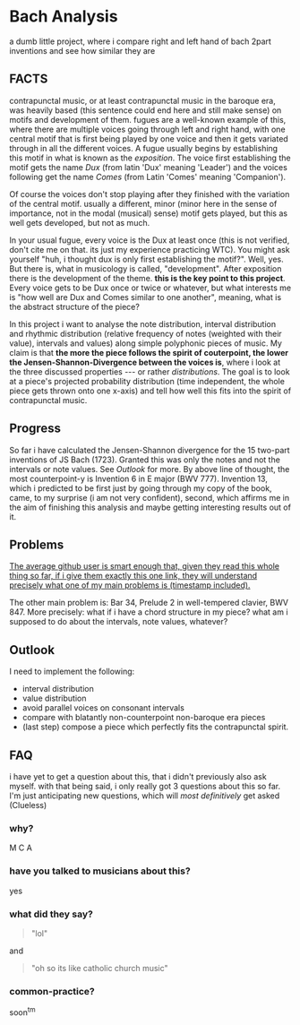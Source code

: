 # Bach Analysis
a dumb little project, where i compare right and left hand of bach 2part inventions and see how similar they are

## FACTS

contrapunctal music, or at least contrapunctal music in the baroque era, was heavily based (this sentence could end here and still make sense) on
motifs and development of them. fugues are a well-known example of this, where there are multiple voices going through left and right hand, with one
central motif that is first being played by one voice and then it gets variated through in all the different voices.
A fugue usually begins by establishing this motif in what is known as the *exposition*.
The voice first establishing the motif gets the name *Dux* (from latin 'Dux' meaning 'Leader')
and the voices following get the name *Comes* (from Latin 'Comes' meaning 'Companion').

Of course the voices don't stop playing after they finished with the variation of the central motif. usually a different, minor
(minor here in the sense of importance, not in the modal (musical) sense) motif gets played, but this as well gets developed, but not as much.

In your usual fugue, every voice is the Dux at least once (this is not verified, don't cite me on that. its just my experience practicing WTC).
You might ask yourself "huh, i thought dux is only first establishing the motif?". Well, yes. But there is, what in musicology is called, "development".
After exposition there is the development of the theme. **this is the key point to this project**. Every voice gets to be Dux once or twice or whatever,
but what interests me is "how well are Dux and Comes similar to one another", meaning, what is the abstract structure of the piece?

In this project i want to analyse the note distribution, interval distribution and rhythmic distribution
(relative frequency of notes (weighted with their value), intervals and values) along simple polyphonic pieces of music.
My claim is that **the more the piece follows the spirit of couterpoint, the lower the Jensen-Shannon-Divergence between the voices is**,
where i look at the three discussed properties --- or rather *distributions*. The goal is to look at a piece's projected probability distribution
(time independent, the whole piece gets thrown onto one x-axis) and tell how well this fits into the spirit of contrapunctal music.

## Progress

So far i have calculated the Jensen-Shannon divergence for the 15 two-part inventions of JS Bach (1723).
Granted this was only the notes and not the intervals or note values. See *Outlook* for more.
By above line of thought, the most counterpoint-y is Invention 6 in E major (BWV 777).
Invention 13, which i predicted to be first just by going through my copy of the book,
came, to my surprise (i am not very confident), second, which affirms me in the aim of finishing this analysis and maybe getting interesting results
out of it.

## Problems

[The average github user is smart enough that, given they read this whole thing so far,
if i give them exactly this one link, they will understand precisely
what one of my main problems is (timestamp included).](https://youtu.be/FpriHgUyEM0?t=172)

The other main problem is: Bar 34, Prelude 2 in well-tempered clavier, BWV 847. More precisely: what if i have a chord structure in my piece?
what am i supposed to do about the intervals, note values, whatever?

## Outlook

I need to implement the following:

- interval distribution
- value distribution
- avoid parallel voices on consonant intervals
- compare with blatantly non-counterpoint non-baroque era pieces
- (last step) compose a piece which perfectly fits the contrapunctal spirit.

## FAQ
i have yet to get a question about this, that i didn't previously also ask myself.
with that being said, i only really got 3 questions about this so far.
I'm just anticipating new questions, which will *most definitively* get asked (Clueless)

### why?
M C A

### have you talked to musicians about this?
yes

### what did they say?
> "lol"

and

> "oh so its like catholic church music"

### common-practice?
soon<sup>tm</sup>
